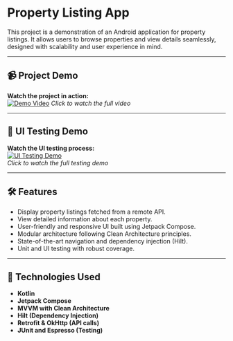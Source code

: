# Property Listing App  

This project is a demonstration of an Android application for property listings. It allows users to browse properties and view details seamlessly, designed with scalability and user experience in mind.

---

## 📹 **Project Demo**  
**Watch the project in action:**  
[![Demo Video](https://drive.google.com/file/d/1xqLcVs9PFz4ffpoG5FHrS1U0UBsKDs1n/preview)](https://drive.google.com/file/d/1xqLcVs9PFz4ffpoG5FHrS1U0UBsKDs1n/preview) 
*Click to watch the full video*  

---

## 🧪 **UI Testing Demo**  
**Watch the UI testing process:**  
[![UI Testing Demo](https://drive.google.com/file/d/1xxiNjgMX1YeQXmJRoleWO4UBVm4x-bc6/preview)](https://drive.google.com/file/d/1xxiNjgMX1YeQXmJRoleWO4UBVm4x-bc6/preview)  
*Click to watch the full testing demo*  

---

## 🛠️ **Features**  
- Display property listings fetched from a remote API.  
- View detailed information about each property.  
- User-friendly and responsive UI built using Jetpack Compose.  
- Modular architecture following Clean Architecture principles.  
- State-of-the-art navigation and dependency injection (Hilt).  
- Unit and UI testing with robust coverage.  

---

## 🚀 **Technologies Used**  
- **Kotlin**  
- **Jetpack Compose**  
- **MVVM with Clean Architecture**  
- **Hilt (Dependency Injection)**  
- **Retrofit & OkHttp (API calls)**  
- **JUnit and Espresso (Testing)**  
